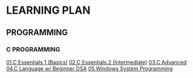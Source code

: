 # LEARNING PLAN
## PROGRAMMING
### C PROGRAMMING
[01.C Essentials 1 (Basics)](https://edube.org/study/ce1 "C Essentials 1 (Basics)")
[02.C Essentials 2 (Intermediate)](https://edube.org/study/ce2 "C Essentials 2 (Intermediate)")
[03.C Advanced](https://edube.org/study/clp "C Advanced")
[04.C Language w/ Beginner DSA](https://www.codechef.com/roadmap/c-dsa "C language with Beginner DSA")
[05.Windows System Programming](https://learning.oreilly.com/library/view/windows-system-programming/9780321658319/ "Windows System Programming")
